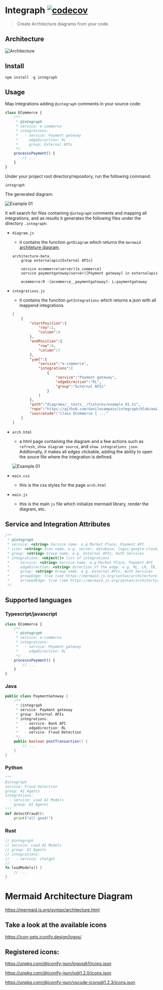 # Integraph [![codecov](https://codecov.io/github/danilosampaio/integraph/graph/badge.svg?token=15VHDPF06H)](https://codecov.io/github/danilosampaio/integraph)
> Create Architecture diagrams from your code.

## Architecture

![Architecture](src/assets/images/arch.png)

## Install

```
npm install -g integraph
```

## Usage

Map integrations adding `@integraph` comments in your source code:

```js
class ECommerce {
    /**
     * @integraph
     * service: e-commerce
     * integrations:
     *   - service: Payment gateway
     *     edgeDirection: RL
     *     group: External APIs
     */
    processsPayment() {
        // ...
    }
}

```

Under your project root directory/repository, run the following command:

```
integraph
```

The generated diagram:

![Example 01](src/assets/images/example_01.png)

It will search for files containing `@integraph` comments and mapping all integrations, and as results it generates the following files under the directory `.integraph`:

- `diagram.js`
    - it contains the function `getDiagram` which returns the `mermaid` [architeture diagram](https://mermaid.js.org/syntax/architecture.html).
    ```
    architecture-beta
        group externalapis[External APIs]

        service ecommerce(server)[e_commerce]
        service paymentgateway(server)[Payment gateway] in externalapis

        ecommerce:R -[ecommerce__paymentgateway]- L:paymentgateway
    ```
- `integrations.js`
    - it contains the funciton `getIntegrations` which returns a json with all mappend integrations.
    ```json
    [
        {
            "startPosition":{
                "row":1,
                "column":4
            },
            "endPosition":{
                "row":8,
                "column":7
            },
            "yaml":{
                "service":"e-commerce",
                "integrations":[
                    {
                        "service":"Payment gateway",
                        "edgeDirection":"RL",
                        "group":"External APIs"
                    }
                ]
            },
            "path":"diagrams/__tests__/fixtures/example_01.ts",
            "repo":"https://github.com/danilosampaio/integraph/blob/main",
            "sourceCode":"class ECommerce { ..."
        }
    ]
    ```
- `arch.html`
    - a html page containing the diagram and a few actions such as `refresh`, `show diagram source`, and `show integrations json`. Addtionally, it makes all edges clickable, adding the ability to open the souce file where the integration is defined.

    ![Example 01](src/assets/images/example_01.gif)
- `main.css`
    - this is the css styles for the page `arch.html`
- `main.js`
    - this is the main `js` file which initialize mermaid library, render the diagram, etc.


## Service and Integration Attributes

```js
/**
 * @integraph
 * service: <string> Service name. e.g Market Place, Payment API
 * icon: <string> Icon name. e.g. server, database, logos:google-cloud, vscode-icons:file-type-mermaid
 * group: <string> Group name. e.g. External APIs, Auth Services
 * integrations: <object[]> list of integrations
 *   - service: <string> Service name. e.g Market Place, Payment API
 *     edgeDirection: <string> direction of the edge. e.g. RL, LR, TB, BT (see https://mermaid.js.org/syntax/architecture.html#edge-direction)
 *     group: <string> Group name. e.g. External APIs, Auth Services
 *     groupEdge: true (see https://mermaid.js.org/syntax/architecture.html#edges-out-of-groups)
 *     arrowedEdge: true (see https://mermaid.js.org/syntax/architecture.html#edges)
 */

```

## Supported languages

### Typescript/javascript

```js
class ECommerce {
    /**
     * @integraph
     * service: e-commerce
     * integrations:
     *   - service: Payment gateway
     *     edgeDirection: RL
     */
    processsPayment() {
        // ...
    }
}
```

### Java

```java
public class PaymentGateway {
    /**
     * @integraph
     * service: Payment gateway
     * group: External APIs
     * integrations:
     *   - service: Bank API
     *     edgeDirection: RL
     *   - service: Fraud Detection
     */
    public boolean postTransaction() {
        // ...
    }
}
```

### Python

```python
"""
@integraph
service: Fraud Detection
group: AI Agents
integrations:
  - service: Load AI Models
    group: AI Agents
"""
def detectFraud():
    print("all good!")

```

### Rust

```rust
// @integraph
// service: Load AI Models
// group: AI Agents
// integrations:
//   - service: chatgpt
//
fn loadModels() {
    // ...
}

```


# Mermaid Architecture Diagram

https://mermaid.js.org/syntax/architecture.html


## Take a look at the available icons

https://icon-sets.iconify.design/logos/

## Registered icons:

https://unpkg.com/@iconify-json/logos@1/icons.json

https://unpkg.com/@iconify-json/ix@1.2.0/icons.json

https://unpkg.com/@iconify-json/vscode-icons@1.2.3/icons.json
